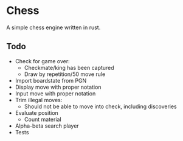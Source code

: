 # Chess

A simple chess engine written in rust.

## Todo
 - Check for game over:
   - Checkmate/king has been captured
   - Draw by repetition/50 move rule
 - Import boardstate from PGN
 - Display move with proper notation
 - Input move with proper notation
 - Trim illegal moves:
   - Should not be able to move into check, including discoveries
 - Evaluate position
   - Count material
 - Alpha-beta search player
 - Tests
